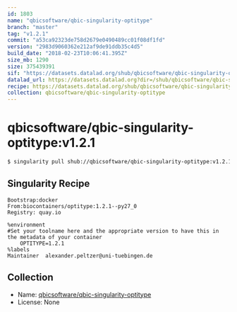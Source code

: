 ```yaml
---
id: 1803
name: "qbicsoftware/qbic-singularity-optitype"
branch: "master"
tag: "v1.2.1"
commit: "a53ca92323de758d2679e0490489cc01f08df1fd"
version: "2983d9060362e212af9de91ddb35c4d5"
build_date: "2018-02-23T10:06:41.395Z"
size_mb: 1290
size: 375439391
sif: "https://datasets.datalad.org/shub/qbicsoftware/qbic-singularity-optitype/v1.2.1/2018-02-23-a53ca923-2983d906/2983d9060362e212af9de91ddb35c4d5.simg"
datalad_url: https://datasets.datalad.org?dir=/shub/qbicsoftware/qbic-singularity-optitype/v1.2.1/2018-02-23-a53ca923-2983d906/
recipe: https://datasets.datalad.org/shub/qbicsoftware/qbic-singularity-optitype/v1.2.1/2018-02-23-a53ca923-2983d906/Singularity
collection: qbicsoftware/qbic-singularity-optitype
---
```


# qbicsoftware/qbic-singularity-optitype:v1.2.1

```bash
$ singularity pull shub://qbicsoftware/qbic-singularity-optitype:v1.2.1
```

## Singularity Recipe

```singularity
Bootstrap:docker
From:biocontainers/optitype:1.2.1--py27_0
Registry: quay.io

%environment
#Set your toolname here and the appropriate version to have this in the metadata of your container
    OPTITYPE=1.2.1
%labels
Maintainer	alexander.peltzer@uni-tuebingen.de
```

## Collection

 - Name: [qbicsoftware/qbic-singularity-optitype](https://github.com/qbicsoftware/qbic-singularity-optitype)
 - License: None

